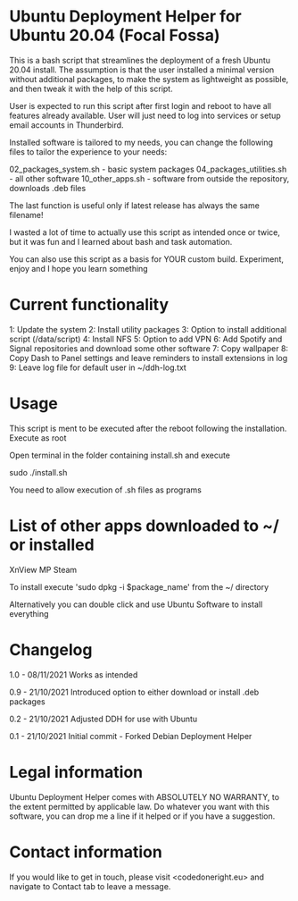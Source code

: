 Ubuntu Deployment Helper for Ubuntu 20.04 (Focal Fossa)
=========================================================
This is a bash script that streamlines the deployment of a fresh Ubuntu 20.04 
install. The assumption is that the user installed a minimal version without
additional packages, to make the system as lightweight as possible, and then
tweak it with the help of this script.

User is expected to run this script after first login and reboot to have all
features already available. User will just need to log into services or setup
email accounts in Thunderbird.

Installed software is tailored to my needs, you can change the following files
to tailor the experience to your needs:

02_packages_system.sh - basic system packages
04_packages_utilities.sh - all other software
10_other_apps.sh - software from outside the repository, downloads .deb files

The last function is useful only if latest release has always the same filename!

I wasted a lot of time to actually use this script as intended once or twice, 
but it was fun and I learned about bash and task automation.

You can also use this script as a basis for YOUR custom build. Experiment, enjoy
and I hope you learn something


Current functionality
=========================================================
1: Update the system
2: Install utility packages
3: Option to install additional script (/data/script)
4: Install NFS
5: Option to add VPN
6: Add Spotify and Signal repositories and download some other software
7: Copy wallpaper
8: Copy Dash to Panel settings and leave reminders to install extensions in log
9: Leave log file for default user in ~/ddh-log.txt


Usage
=========================================================
This script is ment to be executed after the reboot following the installation.
Execute as root

Open terminal in the folder containing install.sh and execute

sudo ./install.sh

You need to allow execution of .sh files as programs


List of other apps downloaded to ~/ or installed
=========================================================
XnView MP
Steam

To install execute 'sudo dpkg -i $package_name' from the ~/ directory

Alternatively you can double click and use Ubuntu Software to install everything


Changelog
=========================================================
1.0 - 08/11/2021
Works as intended

0.9 - 21/10/2021
Introduced option to either download or install .deb packages

0.2 - 21/10/2021
Adjusted DDH for use with Ubuntu

0.1 - 21/10/2021
Initial commit - Forked Debian Deployment Helper


Legal information
=========================================================
Ubuntu Deployment Helper comes with ABSOLUTELY NO WARRANTY, to the extent
permitted by applicable law. Do whatever you want with this software, you can
drop me a line if it helped or if you have a suggestion.


Contact information
=========================================================
If you would like to get in touch, please visit <codedoneright.eu> and navigate
to Contact tab to leave a message.
